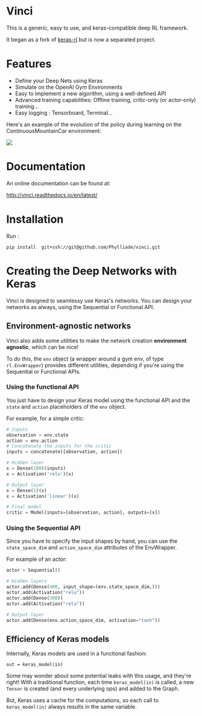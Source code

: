 # Vinci
This is a generic, easy to use, and keras-compatible deep RL framework.

It began as a fork of [keras-rl](https://github.com/matthiasplappert/keras-rl) but is now a separated project.

# Features

* Define your Deep Nets using Keras
* Simulate on the OpenAI Gym Environments
* Easy to implement a new algorithm, using a well-defined API
* Advanced training capabilities: Offline training, critic-only (or actor-only) training...
* Easy logging : Tensorboard, Terminal...

Here's an example of the evolution of the policy during learning on the ContinuousMountainCar environment:

![](assets/animation.gif)

# Documentation
An online documentation can be found at:

http://vinci.readthedocs.io/en/latest/

# Installation
Run :
```
pip install  git+ssh://git@github.com/Phylliade/vinci.git
```

# Creating the Deep Networks with Keras
Vinci is designed to seamlessy use Keras's networks.
You can design your networks as always, using the Sequential or Functional API.


## Environment-agnostic networks
Vinci also adds some utilities to make the network creation **environment agnostic**, which can be nice!

To do this, the `env` object (a wrapper around a gym env, of type `rl.EnvWrapper`) provides different utilities, depending if you're using the Sequential or Functional APIs.

### Using the functional API
You just have to design your Keras model using the functional API and the `state` and `action` placeholders  of the `env` object.

For example, for a simple critic:
```python
# Inputs
observation = env.state
action = env.action
# Concatenate the inputs for the critic
inputs = concatenate([observation, action])

# Hidden layer
x = Dense(100)(inputs)
x = Activation('relu')(x)

# Output layer
x = Dense(1)(x)
x = Activation('linear')(x)

# Final model
critic = Model(inputs=[observation, action], outputs=[x])
```

### Using the Sequential API
Since you have to specify the input shapes by hand, you can use the `state_space_dim` and `action_space_dim` attributes of the EnvWrapper.

For example of an actor:
```python
actor = Sequential()

# Hidden layers
actor.add(Dense(400, input_shape=(env.state_space_dim,)))
actor.add(Activation("relu"))
actor.add(Dense(300))
actor.add(Activation("relu"))

# Output layer
actor.add(Dense(env.action_space_dim, activation="tanh"))
```

## Efficiency of Keras models
Internally, Keras models are used in a functional fashion:

```
out = keras_model(in)
```

Some may wonder about some potential leaks with this usage, and they're right!
With a traditional function, each time `keras_model(in)` is called, a new `Tensor` is created (and every underlying ops) and added to the Graph.

But, Keras uses a cache for the computations, so each call to `keras_model(in)` always results in the same variable.
